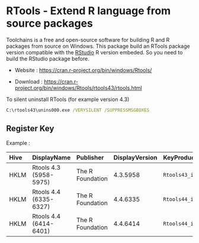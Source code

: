 # RTools - Extend R language from source packages

Toolchains is a free and open-source software for building R
and R packages from source on Windows.
This package build an RTools package version compatible with the [RStudio](../rstudio) R version embeded.
So you need to build the RStudio package before.

* Website : https://cran.r-project.org/bin/windows/Rtools/

* Download : https://cran.r-project.org/bin/windows/Rtools/rtools43/rtools.html

To silent uninstall RTools (for example version 4.3)
```bat
C:\rtools43\unins000.exe /VERYSILENT /SUPPRESSMSGBOXES
```


## Register Key

Example :

 | Hive | DisplayName | Publisher | DisplayVersion | KeyProduct | UninstallExe |
 |:---- |:----------- |:--------- |:-------------- |:---------- |:------------ |
 | HKLM | Rtools 4.3 (5958-5975) | The R Foundation | 4.3.5958 | `Rtools43_is1` | `"C:\rtools43\unins000.exe"` |
 | HKLM | Rtools 4.4 (6335-6327) | The R Foundation | 4.4.6335 | `Rtools44_is1` | `"C:\rtools44\unins000.exe"` |
 | HKLM | Rtools 4.4 (6414-6401) | The R Foundation | 4.4.6414 | `Rtools44_is1` | `"C:\rtools44\unins000.exe"` |
